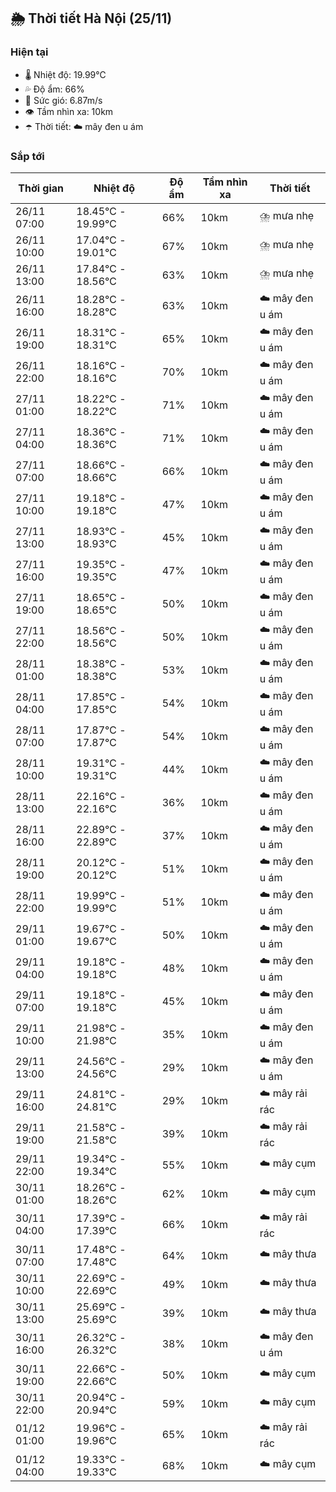 ## 🌦️ Thời tiết Hà Nội (25/11)

### Hiện tại

- 🌡️ Nhiệt độ: 19.99℃
- 💦 Độ ẩm: 66%
- 💨 Sức gió: 6.87m/s
- 👁️ Tầm nhìn xa: 10km
- ☂️ Thời tiết: ☁️ mây đen u ám

### Sắp tới

| Thời gian | Nhiệt độ | Độ ẩm | Tầm nhìn xa | Thời tiết |
| --- | --- | --- | --- | --- |
| 26/11 07:00 | 18.45℃ - 19.99℃ | 66% | 10km | ⛈️ mưa nhẹ |
| 26/11 10:00 | 17.04℃ - 19.01℃ | 67% | 10km | ⛈️ mưa nhẹ |
| 26/11 13:00 | 17.84℃ - 18.56℃ | 63% | 10km | ⛈️ mưa nhẹ |
| 26/11 16:00 | 18.28℃ - 18.28℃ | 63% | 10km | ☁️ mây đen u ám |
| 26/11 19:00 | 18.31℃ - 18.31℃ | 65% | 10km | ☁️ mây đen u ám |
| 26/11 22:00 | 18.16℃ - 18.16℃ | 70% | 10km | ☁️ mây đen u ám |
| 27/11 01:00 | 18.22℃ - 18.22℃ | 71% | 10km | ☁️ mây đen u ám |
| 27/11 04:00 | 18.36℃ - 18.36℃ | 71% | 10km | ☁️ mây đen u ám |
| 27/11 07:00 | 18.66℃ - 18.66℃ | 66% | 10km | ☁️ mây đen u ám |
| 27/11 10:00 | 19.18℃ - 19.18℃ | 47% | 10km | ☁️ mây đen u ám |
| 27/11 13:00 | 18.93℃ - 18.93℃ | 45% | 10km | ☁️ mây đen u ám |
| 27/11 16:00 | 19.35℃ - 19.35℃ | 47% | 10km | ☁️ mây đen u ám |
| 27/11 19:00 | 18.65℃ - 18.65℃ | 50% | 10km | ☁️ mây đen u ám |
| 27/11 22:00 | 18.56℃ - 18.56℃ | 50% | 10km | ☁️ mây đen u ám |
| 28/11 01:00 | 18.38℃ - 18.38℃ | 53% | 10km | ☁️ mây đen u ám |
| 28/11 04:00 | 17.85℃ - 17.85℃ | 54% | 10km | ☁️ mây đen u ám |
| 28/11 07:00 | 17.87℃ - 17.87℃ | 54% | 10km | ☁️ mây đen u ám |
| 28/11 10:00 | 19.31℃ - 19.31℃ | 44% | 10km | ☁️ mây đen u ám |
| 28/11 13:00 | 22.16℃ - 22.16℃ | 36% | 10km | ☁️ mây đen u ám |
| 28/11 16:00 | 22.89℃ - 22.89℃ | 37% | 10km | ☁️ mây đen u ám |
| 28/11 19:00 | 20.12℃ - 20.12℃ | 51% | 10km | ☁️ mây đen u ám |
| 28/11 22:00 | 19.99℃ - 19.99℃ | 51% | 10km | ☁️ mây đen u ám |
| 29/11 01:00 | 19.67℃ - 19.67℃ | 50% | 10km | ☁️ mây đen u ám |
| 29/11 04:00 | 19.18℃ - 19.18℃ | 48% | 10km | ☁️ mây đen u ám |
| 29/11 07:00 | 19.18℃ - 19.18℃ | 45% | 10km | ☁️ mây đen u ám |
| 29/11 10:00 | 21.98℃ - 21.98℃ | 35% | 10km | ☁️ mây đen u ám |
| 29/11 13:00 | 24.56℃ - 24.56℃ | 29% | 10km | ☁️ mây đen u ám |
| 29/11 16:00 | 24.81℃ - 24.81℃ | 29% | 10km | ☁️ mây rải rác |
| 29/11 19:00 | 21.58℃ - 21.58℃ | 39% | 10km | ☁️ mây rải rác |
| 29/11 22:00 | 19.34℃ - 19.34℃ | 55% | 10km | ☁️ mây cụm |
| 30/11 01:00 | 18.26℃ - 18.26℃ | 62% | 10km | ☁️ mây cụm |
| 30/11 04:00 | 17.39℃ - 17.39℃ | 66% | 10km | ☁️ mây rải rác |
| 30/11 07:00 | 17.48℃ - 17.48℃ | 64% | 10km | ☁️ mây thưa |
| 30/11 10:00 | 22.69℃ - 22.69℃ | 49% | 10km | ☁️ mây thưa |
| 30/11 13:00 | 25.69℃ - 25.69℃ | 39% | 10km | ☁️ mây thưa |
| 30/11 16:00 | 26.32℃ - 26.32℃ | 38% | 10km | ☁️ mây đen u ám |
| 30/11 19:00 | 22.66℃ - 22.66℃ | 50% | 10km | ☁️ mây cụm |
| 30/11 22:00 | 20.94℃ - 20.94℃ | 59% | 10km | ☁️ mây cụm |
| 01/12 01:00 | 19.96℃ - 19.96℃ | 65% | 10km | ☁️ mây rải rác |
| 01/12 04:00 | 19.33℃ - 19.33℃ | 68% | 10km | ☁️ mây cụm |
